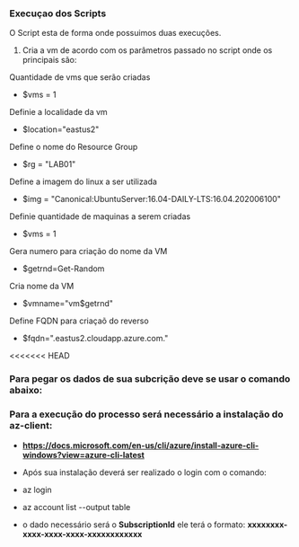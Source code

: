 ### Execuçao dos Scripts

O Script esta de forma onde possuimos duas execuções.

1. Cria a vm de acordo com os parâmetros passado no script onde os principais são:

Quantidade de vms que serão criadas


* $vms = 1



Definie a localidade da vm


* $location="eastus2"

Define o nome do Resource Group


* $rg = "LAB01"


Define a imagem do linux a ser utilizada
* $img = "Canonical:UbuntuServer:16.04-DAILY-LTS:16.04.202006100"


Definie quantidade de maquinas a serem criadas


* $vms = 1


Gera numero para criação do nome da VM


* $getrnd=Get-Random


Cria nome da VM


* $vmname="vm$getrnd"


Define FQDN para criaçaõ do reverso


* $fqdn=".eastus2.cloudapp.azure.com."

<<<<<<< HEAD


### Para pegar os dados de sua subcrição deve se usar o comando abaixo:
### Para a execução do processo será necessário a instalação do az-client: 

* **https://docs.microsoft.com/en-us/cli/azure/install-azure-cli-windows?view=azure-cli-latest**

* Após sua instalação deverá ser realizado o login com o comando:

* az login

* az account list --output table

* o dado necessário será o **SubscriptionId** ele terá o formato: **xxxxxxxx-xxxx-xxxx-xxxx-xxxxxxxxxxxx**
